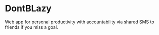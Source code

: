 # DontBLazy

Web app for personal productivity with accountability via shared SMS to friends if you miss a goal.